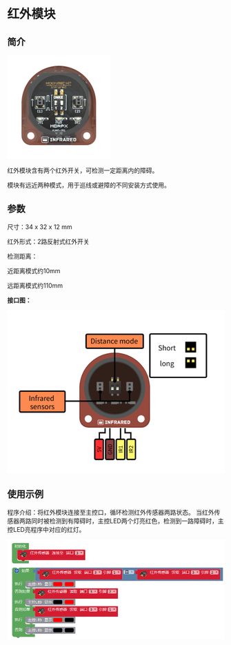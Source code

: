 # 红外模块

## 简介

![](./images/render_infrared.png)

红外模块含有两个红外开关，可检测一定距离内的障碍。

模块有远近两种模式，用于巡线或避障的不同安装方式使用。

## 参数

尺寸：34 x 32 x 12 mm

红外形式：2路反射式红外开关

检测距离：

近距离模式约10mm

远距离模式约110mm

**接口图：**

![](./images/pinout_infrared.png)

## 使用示例

程序介绍：将红外模块连接至主控口，循环检测红外传感器两路状态。
当红外传感器两路同时被检测到有障碍时，主控LED两个灯亮红色，检测到一路障碍时，主控LED亮程序中对应的红灯。

![](./images/Mixly_example_infrared.png)

